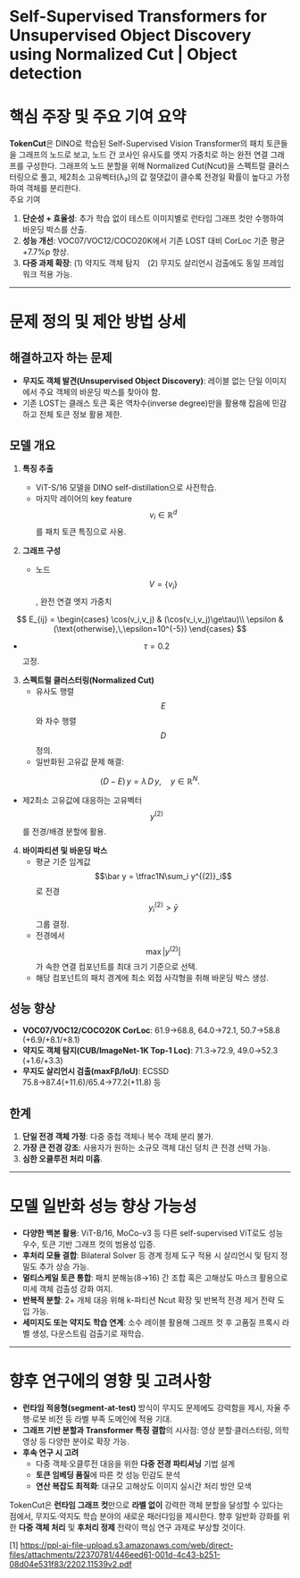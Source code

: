 # Self-Supervised Transformers for Unsupervised Object Discovery using Normalized Cut | Object detection
# 핵심 주장 및 주요 기여 요약

**TokenCut**은 DINO로 학습된 Self-Supervised Vision Transformer의 패치 토큰들을 그래프의 노드로 보고, 노드 간 코사인 유사도를 엣지 가중치로 하는 완전 연결 그래프를 구성한다. 그래프의 노드 분할을 위해 Normalized Cut(Ncut)을 스펙트럴 클러스터링으로 풀고, 제2최소 고유벡터(λ₂)의 값 절댓값이 클수록 전경일 확률이 높다고 가정하여 객체를 분리한다.  
주요 기여  
1. **단순성 + 효율성**: 추가 학습 없이 테스트 이미지별로 런타임 그래프 컷만 수행하여 바운딩 박스를 산출.  
2. **성능 개선**: VOC07/VOC12/COCO20K에서 기존 LOST 대비 CorLoc 기준 평균 +7.7%p 향상.  
3. **다중 과제 확장**: (1) 약지도 객체 탐지 (2) 무지도 살리언시 검출에도 동일 프레임워크 적용 가능.  

***

# 문제 정의 및 제안 방법 상세

## 해결하고자 하는 문제  
- **무지도 객체 발견(Unsupervised Object Discovery)**: 레이블 없는 단일 이미지에서 주요 객체의 바운딩 박스를 찾아야 함.  
- 기존 LOST는 클래스 토큰 혹은 역차수(inverse degree)만을 활용해 잡음에 민감하고 전체 토큰 정보 활용 제한.

## 모델 개요  
1. **특징 추출**  
   - ViT-S/16 모델을 DINO self-distillation으로 사전학습.  
   - 마지막 레이어의 key feature $$v_i\in\mathbb{R}^d$$를 패치 토큰 특징으로 사용.  

2. **그래프 구성**  
   - 노드 $$V=\{v_i\}$$, 완전 연결 엣지 가중치  

$$
       E_{ij} =
       \begin{cases}
         \cos(v_i,v_j) & (\cos(v_i,v_j)\ge\tau)\\
         \epsilon & (\text{otherwise},\,\epsilon=10^{-5})
       \end{cases}
     $$
  
   - $$\tau=0.2$$ 고정.

3. **스펙트럴 클러스터링(Normalized Cut)**  
   - 유사도 행렬 $$E$$와 차수 행렬 $$D$$ 정의.  
   - 일반화된 고유값 문제 해결:

$$
       (D - E)\,y = \lambda\,D\,y,
       \quad y\in\mathbb{R}^N.
     $$
   
   - 제2최소 고유값에 대응하는 고유벡터 $$y^{(2)}$$를 전경/배경 분할에 활용.  

4. **바이파티션 및 바운딩 박스**  
   - 평균 기준 임계값 $$\bar y = \tfrac1N\sum_i y^{(2)}_i$$로 전경 $$y^{(2)}_i>\bar y$$ 그룹 결정.  
   - 전경에서 $$\max|y^{(2)}|$$가 속한 연결 컴포넌트를 최대 크기 기준으로 선택.  
   - 해당 컴포넌트의 패치 경계에 최소 외접 사각형을 취해 바운딩 박스 생성.  

## 성능 향상  
- **VOC07/VOC12/COCO20K CorLoc**: 61.9→68.8, 64.0→72.1, 50.7→58.8 (+6.9/+8.1/+8.1)  
- **약지도 객체 탐지(CUB/ImageNet-1K Top-1 Loc)**: 71.3→72.9, 49.0→52.3 (+1.6/+3.3)  
- **무지도 살리언시 검출(maxFβ/IoU)**: ECSSD 75.8→87.4(+11.6)/65.4→77.2(+11.8) 등  

## 한계  
1. **단일 전경 객체 가정**: 다중 중첩 객체나 복수 객체 분리 불가.  
2. **가장 큰 전경 강조**: 사용자가 원하는 소규모 객체 대신 덩치 큰 전경 선택 가능.  
3. **심한 오클루전 처리 미흡**.  

***

# 모델 일반화 성능 향상 가능성

- **다양한 백본 활용**: ViT-B/16, MoCo-v3 등 다른 self-supervised ViT로도 성능 우수, 토큰 기반 그래프 컷의 범용성 입증.  
- **후처리 모듈 결합**: Bilateral Solver 등 경계 정제 도구 적용 시 살리언시 및 탐지 정밀도 추가 상승 가능.  
- **멀티스케일 토큰 통합**: 패치 분해능(8→16) 간 조합 혹은 고해상도 마스크 활용으로 미세 객체 검출성 강화 여지.  
- **반복적 분할**: 2+ 개체 대응 위해 k-파티션 Ncut 확장 및 반복적 전경 제거 전략 도입 가능.  
- **세미지도 또는 약지도 학습 연계**: 소수 레이블 활용해 그래프 컷 후 고품질 프록시 라벨 생성, 다운스트림 검출기로 재학습.  

***

# 향후 연구에의 영향 및 고려사항

- **런타임 적응형(segment-at-test)** 방식이 무지도 문제에도 강력함을 제시, 자율 주행·로봇 비전 등 라벨 부족 도메인에 적용 기대.  
- **그래프 기반 분할과 Transformer 특징 결합**의 시사점: 영상 분할·클러스터링, 의학 영상 등 다양한 분야로 확장 가능.  
- **후속 연구 시 고려**  
  - 다중 객체·오클루전 대응을 위한 **다중 전경 파티셔닝** 기법 설계  
  - **토큰 임베딩 품질**에 따른 컷 성능 민감도 분석  
  - **연산 복잡도 최적화**: 대규모 고해상도 이미지 실시간 처리 방안 모색  

TokenCut은 **런타임 그래프 컷**만으로 **라벨 없이** 강력한 객체 분할을 달성할 수 있다는 점에서, 무지도·약지도 학습 분야의 새로운 패러다임을 제시한다. 향후 일반화 강화를 위한 **다중 객체 처리** 및 **후처리 정제** 전략이 핵심 연구 과제로 부상할 것이다.

[1] https://ppl-ai-file-upload.s3.amazonaws.com/web/direct-files/attachments/22370781/446eed61-001d-4c43-b251-08d04e531f83/2202.11539v2.pdf
